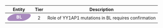 |Entity|Tier|Description              |
|:----:|:----:|------------------------------|
|![BL](images/icons/BL_tier2.png) | 2 | Role of YY1AP1 mutations in BL requires confirmation|

